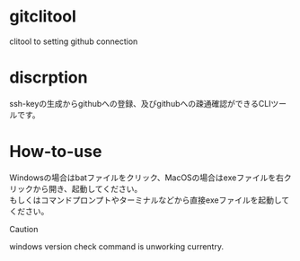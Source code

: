 # gitclitool
clitool to setting github connection

# discrption
ssh-keyの生成からgithubへの登録、及びgithubへの疎通確認ができるCLIツールです。

# How-to-use
Windowsの場合はbatファイルをクリック、MacOSの場合はexeファイルを右クリックから開き、起動してください。  
もしくはコマンドプロンプトやターミナルなどから直接exeファイルを起動してください。


> [!CAUTION]
> windows version check command is unworking currentry.
